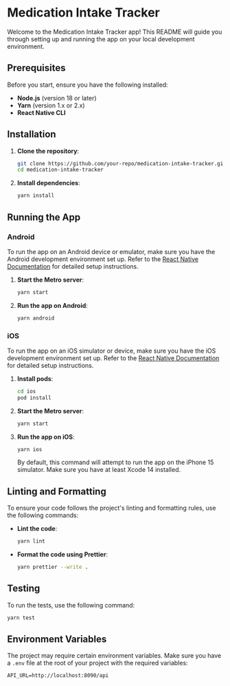 # Medication Intake Tracker

Welcome to the Medication Intake Tracker app! This README will guide you through setting up and running the app on your local development environment.

## Prerequisites

Before you start, ensure you have the following installed:

- **Node.js** (version 18 or later)
- **Yarn** (version 1.x or 2.x)
- **React Native CLI**

## Installation

1. **Clone the repository**:

   ```sh
   git clone https://github.com/your-repo/medication-intake-tracker.git
   cd medication-intake-tracker
   ```

2. **Install dependencies**:

   ```sh
   yarn install
   ```

## Running the App

### Android

To run the app on an Android device or emulator, make sure you have the Android development environment set up. Refer to the [React Native Documentation](https://reactnative.dev/docs/environment-setup) for detailed setup instructions.

1. **Start the Metro server**:

   ```sh
   yarn start
   ```

2. **Run the app on Android**:

   ```sh
   yarn android
   ```

### iOS

To run the app on an iOS simulator or device, make sure you have the iOS development environment set up. Refer to the [React Native Documentation](https://reactnative.dev/docs/environment-setup) for detailed setup instructions.

1. **Install pods**:

   ```sh
   cd ios
   pod install
   ```

2. **Start the Metro server**:

   ```sh
   yarn start
   ```

3. **Run the app on iOS**:

   ```sh
   yarn ios
   ```

   By default, this command will attempt to run the app on the iPhone 15 simulator. Make sure you have at least Xcode 14 installed.

## Linting and Formatting

To ensure your code follows the project's linting and formatting rules, use the following commands:

- **Lint the code**:

  ```sh
  yarn lint
  ```

- **Format the code using Prettier**:

  ```sh
  yarn prettier --write .
  ```

## Testing

To run the tests, use the following command:

```sh
yarn test
```

## Environment Variables

The project may require certain environment variables. Make sure you have a `.env` file at the root of your project with the required variables:

```env
API_URL=http://localhost:8090/api
```